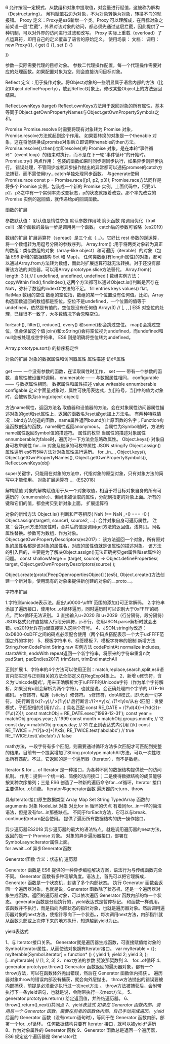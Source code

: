 6 允许按照一定模式，从数组和对象中提取值，对变量进行赋值，这被称为解构（Destructuring）。 
解构赋值右边为对象，不为对象转换为对象，转换不鸟的就报错。
Proxy
定义：Proxy是es6新增一个类。Proxy 可以理解成，在目标对象之前架设一层“拦截”，外界对该对象的访问，都必须先通过这层拦截，因此提供了一种机制，可以对外界的访问进行过滤和改写。
Proxy 实际上重载（overload）了点运算符，即用自己的定义覆盖了语言的原始定义。
使用场景：
文档：
调用：
new Proxy({}, {
    get () {},
        set () {}
        
})

参数一实际需要代理的目标对象。
参数二代理操作配置，每一个代理操作需要对应的处理函数。如果配置对象为空，则会直接访问目标对象。


Reflect
定义：用于操作对象。将Object对象的一些明显属于语言内部的方法（比如Object.defineProperty），放到Reflect对象上。修改某些Object上的方法返回结果。

Reflect.ownKeys (target)
Reflect.ownKeys方法用于返回对象的所有属性，基本等同于Object.getOwnPropertyNames与Object.getOwnPropertySymbols之和。

Promise
Promise.resolve
时需要将现有对象转为 Promise 对象，Promise.resolve方法就起到这个作用。
如果要转换的对象是一个thenable 对象，这在将他转换成promise对象后立即调用thenable的then方法。
Promise.resolve().then()立即resolve()的 Promise 对象，是在本轮“事件循环”（event loop）的结束时执行，而不是在下一轮“事件循环”的开始时。 
Promise.try()
两点作用：
包装的函数如果时同步则同步执行，如果异步则异步执行。
错误处理，不管同步或者异步操作抛出的异常都可以通拓promse的catch方法捕获。而不需使用try...catch单独处理同步函数。
与generate使用
Promise.race
const p = Promise.race([p1, p2, p3]);
Promise.race方法同样是将多个 Promise 实例，包装成一个新的 Promise 实例。上面代码中，只要p1、p2、p3之中有一个实例率先改变状态，p的状态就跟着改变。那个率先改变的 Promise 实例的返回值，就传递给p的回调函数。  

函数的扩展

参数默认值： 默认值是惰性求值
默认参数作用域
箭头函数
尾调用优化（trail call）:某个函数的最后一步是调用另一个函数。
catch后的参数可省略（es2019）

数组的扩展
扩展运算符（spread）是三个点（...）。它好比 rest 参数的逆运算，将一个数组转为用逗号分隔的参数序列。 
Array.from() :用于将两类对象转为真正的数组：类似数组的对象（array-like object）和可遍历（iterable）的对象（包括 ES6 新增的数据结构 Set 和 Map）。 
任何类数组(有length属性)的对象，都可以通过Array.from方法转为数组，而此时扩展运算符就无法转换。对于还没有部署该方法的浏览器，可以用Array.prototype.slice方法替代。
Array.from({ length: 3  });// [ undefined, undefined, undefined  ]
数组实例方法：
copyWithin
find(),findIndex(),这两个方法都可以通过Object.is()判断是否存在NaN，弥补了数组的indexOf方法的不足。 
fill
entries
keys
values()
flat，flatMap
数组的空位
数组的空位指，数组的某一个位置没有任何值。比如，Array构造函数返回的数组都是空位。空位不是undefined，一个位置的值等于undefined，依然是有值的。空位是没有任何值
Array(3) // [, , ,]
ES5 对空位的处理，已经很不一致了，大多数情况下会忽略空位。

forEach(), filter(), reduce(), every() 和some()都会跳过空位。
map()会跳过空位，但会保留这个值
join()和toString()会将空位视为undefined，而undefined和null会被处理成空字符串。
ES6 则是明确将空位转为undefined。

Array.prototype.sort() 的排序稳定性

对象的扩展
对象的数据属性和访问器属性
属性描述
访é®属性

get —— 一个没有参数的函数，在读取属性时工作，
set —— 带有一个参数的函数，当属性被设置时调用，
enumerable —— 与数据属性相同，
configurable —— 与数据属性相同。
数据属性和属性描述
value
writeable
ennumberable
configable
定义字面量对象时，属性可使用表达式，加[]符号，当[]中的值为对象时，会被转换为string[object object]

方法name属性，返回方法名
取值器和设值器的方法，会在对象属性访问器属性描述对象的get和set属性上，返回的函数名为set或get加上方法名。
有两种特殊情况：bind方法创造的函数，name属性返回bound加上原函数的名字；Function构造函数创造的函数，name属性返回anonymous。
当属性为Symbol值时，方法的name属性返回Symbol值的描述符。
属性的枚举
当属性的描述对象属性 ennumberable为false时，遍历时一下方法会忽略改属性。
Object.keys() 对象自身可枚举属性
for...in 对象及继承的可枚举属性
JSON.stringify
Object.assign()
属性遍历
es6有5种方法对对象属性进行遍历。
for...in..., Object.keys(), Object.getOwnPropertyNames(), Object.getOwnPropertySymbols(), Reflect.ownKeys(obj)

super关键字，只能用在对象的方法中，代指对象的原型对象，只有对象方法的简写中才能使用。
对象扩展运算符 ...（ES2018）

解构赋值
对象的解构赋值用于从一个对象取值，相当于将目标对象自身的所有可遍历的（enumerable）、但尚未被读取的属性，分配到指定的对象上面。所有的键和它们的值，都会拷贝到新对象上面。
扩展运算符


对象的新增方法
Object.is() 判断和严等相反( NaN !== NaN ,+0 === -0 )
Object.assign(target1, source1, source2, ...): 合并对象自身可遍历属性。 注意：合并get方法的属性时，合并后的值是调用get方法的返回值。浅拷贝。同名属性替换。参数可为数组，作为对象。
Object.getOwnPropertyDescriptors(es2017)：
该方法返回一个对象，所有原对象的属性名都是该对象的属性名，对应的属性值就是该属性的描述对象。
该方法的引入目的，主要是为了解决Object.assign()无法正确拷贝get属性和set属性的问题。
const shallowMerge = (target, source) => Object.defineProperties(   target,   Object.getOwnPropertyDescriptors(source)  );

Object.create(proto[<Plug>PeepOpenropertiesObject] )(es5), Object.create()方法创建一个新对象，使用现有的对象来提供新创建的对象的__proto__。

字符串扩展

1.字符测unicode表示法。超出\u0000-\uffff 范围的添加{}可正常解码。
2.字符串添加了遍历接口，使用for...of循环遍历，同时遍历时可以识别大于0xFFFF的码点，而for循环无法识别。
3.直接输入u+2020 和 u+2029（行分隔符，段分隔符）JSON格式允许直接输入行段分隔符，js不行，使用JSON.parse解析时就会出错。es2019允许在js里直接输入这两个符号。
4、JSON.stringify改造：0xD800-0xDFF之间的码点必须配合使用（两个码点搭配表示一个大于uxFFFF范围之外的字符）
5、模板字符串
6、标签模板
7、模板字符串的限制
新增方法
String.fromCodePoint
String.raw
实例方法
codePointAt
normalize
includes, startsWith, endsWith
repeat返回一个新字符串，将原来的字符串重复n次
padStart, padEnd(es2017)
trimStart, trimEnd
matchAll

正则扩展
1、字符串的4个方法可以使用正则：match,replace,search,split,es6语言内部实现与正则相关的方法全部定义在RegExp对象上。
2、新增
u修饰符，含义为‘Unicode模式’。用来正确解析大于\uFFFF的Unicode字符（作为单个字符解析，如果没有u则会解析为两个字符）。也就是说，会正确处理四个字节的 UTF-16 编码。
y修饰符，粘连（sticky）修饰符。
s修饰符，dotAll模式，即.代表一切字符。
(先行断言/x(?=y)/,/ x(?!y))/
后行断言:/(?<=y)x/, /(?<!y)x/从右·¦匹配：贪婪模式，子匹配相的引用(\1\2....)
具名匹配
const RE_DATE = /(?<year>\d{4})-(?<month>\d{2})-(?<day>\d{2})/;
const matchObj = RE_DATE.exec('1999-12-31'); const year = matchObj.groups.year; // 1999 const month = matchObj.groups.month; // 12 const day = matchObj.groups.day; // 31
在正则表达式内引用 (\k<word>)
const RE_TWICE = /^(?<word>[a-z]+)!\k<word>$/; RE_TWICE.test('abc!abc') // true RE_TWICE.test('abc!ab') // false

math方法，一段字符有多个匹配，则需要通过循环方法多次匹配才可匹配到完整的结果。目前有一个提案增加了String.prototype.matchAll方法，可以一次性取出所有匹配。不过，它返回的是一个遍历器（Iterator），而不是数组。 

Iterator & for ... of
Iterator 是一种接口，为各种不同的数据结构提供统一的访问机制。 
作用：提供一个统一的、简便的访问接口；二是使得数据结构的成员能够按某种次序排列；三是 ES6 创造了一种新的遍历命令for...of循环，Iterator 接口主要供for...of消费。 
Iterator与generator函数
遍历器的return、throw

具有Iterator接口原生数据类型
Array
Map
Set
String
TypedArray
函数的 arguments 对象
NodeList 对象
对比for in 循环的优点
有着同for...in一样的简洁语法，但是没有for...in那些缺点。
不同于forEach方法，它可以与break、continue和return配合使用。
提供了遍历所有数据结构的统一操作接口。

异步遍历器ES2018
异步遍历器的最大的语法特点，就是调用遍历器的next方法，返回的是一个 Promise 对象。 对象的异步遍历器接口，部署在Symbol.asyncIterator属性上面。  
for await...of
异步Generator函数

Generator函数
含义：状态机 遍历器

Generator 函数是 ES6 提供的一种异步编程解决方案，语法行为与传统函数完全不同。
  Generator 函数有多种理解角度。语法上，首先可以把它理解成，Generator 函数是一个状态机，封装了多个内部状态。  执行 Generator 函数会返回一个遍历器对象，也就是说，Generator 函数除了状态机，还是一个遍历器对象生成函数。返回的遍历器对象，可以依次遍历 Generator 函数内部的每一个状态。 
  generator函数是分段执行的，yield表达式是暂停标记。
  和函数一样调用，该函数并不执行，而是指向内部状态的指针对象，也就是遍历器对象。然后调用遍历器对象的next方法，使指针移向下一个状态。，每次调用next方法，内部指针就从函数头部或上次停下来的地方执行，知道越到yield为止。

  yield表达式

  1、与 Iterator接口关系。
  Generator就是遍历器生成函数，可直接赋值给对象的Symbol.iterator属性，从而使该对象拥有Iterator接口。
  var myIterable = {}; myIterable[Symbol.iterator] = function* () {   yield 1;   yield 2;   yield 3;  }; [...myIterable] // [1, 2, 3]
  2、next方法的参数
  斐波那契数列 
  3、 for...of循环
  4、generator.prototype.throw()
  Generator 函数返回的遍历器对象，都有一个throw方法，可以在函数体外抛出错误，然后在 Generator 函数体内捕获 。
  遍历器对象throw的错误内部没有捕获，就会向外层抛出。
  throw方法抛出的错误要被内部捕获，前提是必须至少执行过一次next方法 。
  throw方法被捕获后，会附带执行下一条yield语句，也就是说，会附带执行一次next方法。
  5、generator.prototype.return()
  给定返回值，并终结遍历器。
  6、throw(),return(),next()共同点
  7、yield*表达式
  如果在 Generator 函数内部，调用另一个 Generator 函数。需要在前者的函数体内部，自己手动完成遍历。 yield*后面的 Generator 函数（没有return语句时），等同于在 Generator 函数内部，部署一个for...of循环。 
  任何数据结构只要有 Iterator 接口，就可以被yield*遍历  
  8、作为对象属性的 Generator 函数
  9、Generator 函数总是返回一个遍历器，ES6 规定这个遍历器是 Generator往
